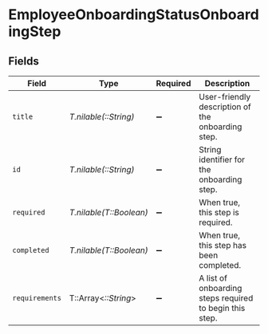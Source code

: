 # EmployeeOnboardingStatusOnboardingStep


## Fields

| Field                                                   | Type                                                    | Required                                                | Description                                             |
| ------------------------------------------------------- | ------------------------------------------------------- | ------------------------------------------------------- | ------------------------------------------------------- |
| `title`                                                 | *T.nilable(::String)*                                   | :heavy_minus_sign:                                      | User-friendly description of the onboarding step.       |
| `id`                                                    | *T.nilable(::String)*                                   | :heavy_minus_sign:                                      | String identifier for the onboarding step.              |
| `required`                                              | *T.nilable(T::Boolean)*                                 | :heavy_minus_sign:                                      | When true, this step is required.                       |
| `completed`                                             | *T.nilable(T::Boolean)*                                 | :heavy_minus_sign:                                      | When true, this step has been completed.                |
| `requirements`                                          | T::Array<*::String*>                                    | :heavy_minus_sign:                                      | A list of onboarding steps required to begin this step. |